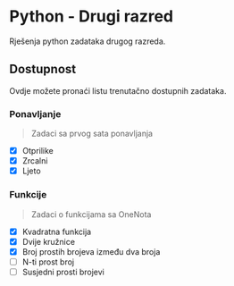 # Python - Drugi razred
Rješenja python zadataka drugog razreda. 

## Dostupnost
Ovdje možete pronaći listu trenutačno dostupnih zadataka.
### Ponavljanje
> Zadaci sa prvog sata ponavljanja

- [X] Otprilike
- [X] Zrcalni
- [X] Ljeto

### Funkcije
> Zadaci o funkcijama sa OneNota

- [X] Kvadratna funkcija
- [X] Dvije kružnice
- [X] Broj prostih brojeva između dva broja
- [ ] N-ti prost broj
- [ ] Susjedni prosti brojevi
